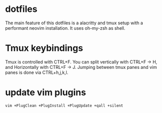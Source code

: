 # dotfiles
The main feature of this dotfiles is a alacritty and tmux setup
with a performant neovim installation. It uses oh-my-zsh as shell.

# Tmux keybindings
Tmux is controlled with CTRL+F. You can split vertically with CTRL+F -> H, and Horizontally with CTRL+F -> J.
Jumping between tmux panes and vim panes is done via CTRL+h,j,k,l.

# update vim plugins
`vim +PlugClean +PlugInstall +PlugUpdate +qall +silent`
